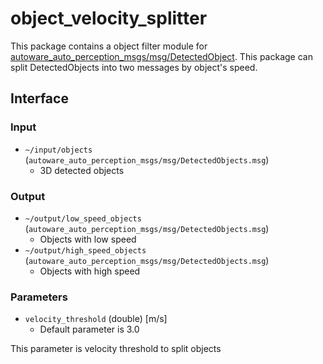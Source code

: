 # object_velocity_splitter

This package contains a object filter module for [autoware_auto_perception_msgs/msg/DetectedObject](https://gitlab.com/autowarefoundation/autoware.auto/autoware_auto_msgs/-/blob/master/autoware_auto_perception_msgs/msg/DetectedObject.idl).
This package can split DetectedObjects into two messages by object's speed.

## Interface
### Input

- `~/input/objects` (`autoware_auto_perception_msgs/msg/DetectedObjects.msg`)
  - 3D detected objects

### Output

- `~/output/low_speed_objects` (`autoware_auto_perception_msgs/msg/DetectedObjects.msg`)
  - Objects with low speed
- `~/output/high_speed_objects` (`autoware_auto_perception_msgs/msg/DetectedObjects.msg`)
  - Objects with high speed

### Parameters

- `velocity_threshold` (double) [m/s]
  - Default parameter is 3.0

This parameter is velocity threshold to split objects
